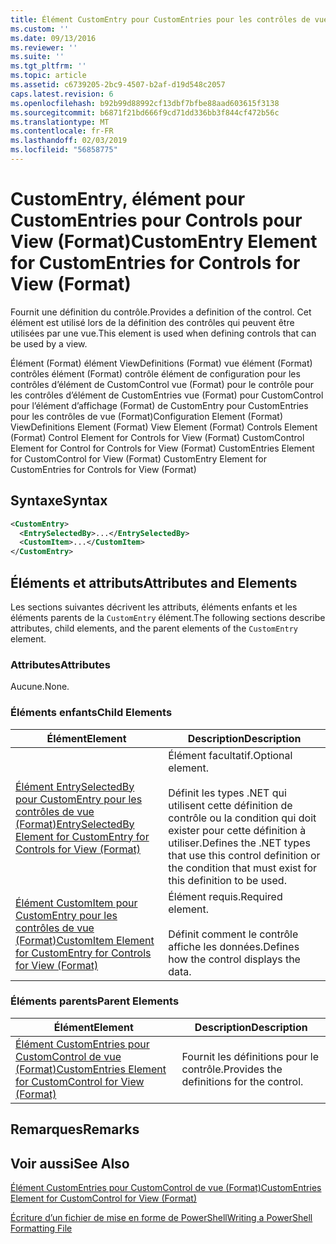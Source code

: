```yaml
---
title: Élément CustomEntry pour CustomEntries pour les contrôles de vue (Format) | Microsoft Docs
ms.custom: ''
ms.date: 09/13/2016
ms.reviewer: ''
ms.suite: ''
ms.tgt_pltfrm: ''
ms.topic: article
ms.assetid: c6739205-2bc9-4507-b2af-d19d548c2057
caps.latest.revision: 6
ms.openlocfilehash: b92b99d88992cf13dbf7bfbe88aad603615f3138
ms.sourcegitcommit: b6871f21bd666f9cd71dd336bb3f844cf472b56c
ms.translationtype: MT
ms.contentlocale: fr-FR
ms.lasthandoff: 02/03/2019
ms.locfileid: "56858775"
---
```

# <a name="customentry-element-for-customentries-for-controls-for-view-format"></a><span data-ttu-id="c8df4-102">CustomEntry, élément pour CustomEntries pour Controls pour View (Format)</span><span class="sxs-lookup"><span data-stu-id="c8df4-102">CustomEntry Element for CustomEntries for Controls for View (Format)</span></span>

<span data-ttu-id="c8df4-103">Fournit une définition du contrôle.</span><span class="sxs-lookup"><span data-stu-id="c8df4-103">Provides a definition of the control.</span></span> <span data-ttu-id="c8df4-104">Cet élément est utilisé lors de la définition des contrôles qui peuvent être utilisées par une vue.</span><span class="sxs-lookup"><span data-stu-id="c8df4-104">This element is used when defining controls that can be used by a view.</span></span>

<span data-ttu-id="c8df4-105">Élément (Format) élément ViewDefinitions (Format) vue élément (Format) contrôles élément (Format) contrôle élément de configuration pour les contrôles d’élément de CustomControl vue (Format) pour le contrôle pour les contrôles d’élément de CustomEntries vue (Format) pour CustomControl pour l’élément d’affichage (Format) de CustomEntry pour CustomEntries pour les contrôles de vue (Format)</span><span class="sxs-lookup"><span data-stu-id="c8df4-105">Configuration Element (Format) ViewDefinitions Element (Format) View Element (Format) Controls Element (Format) Control Element for Controls for View (Format) CustomControl Element for Control for Controls for View (Format) CustomEntries Element for CustomControl for View (Format) CustomEntry Element for CustomEntries for Controls for View (Format)</span></span>

## <a name="syntax"></a><span data-ttu-id="c8df4-106">Syntaxe</span><span class="sxs-lookup"><span data-stu-id="c8df4-106">Syntax</span></span>

```xml
<CustomEntry>
  <EntrySelectedBy>...</EntrySelectedBy>
  <CustomItem>...</CustomItem>
</CustomEntry>
```

## <a name="attributes-and-elements"></a><span data-ttu-id="c8df4-107">Éléments et attributs</span><span class="sxs-lookup"><span data-stu-id="c8df4-107">Attributes and Elements</span></span>

<span data-ttu-id="c8df4-108">Les sections suivantes décrivent les attributs, éléments enfants et les éléments parents de la `CustomEntry` élément.</span><span class="sxs-lookup"><span data-stu-id="c8df4-108">The following sections describe attributes, child elements, and the parent elements of the `CustomEntry` element.</span></span>

### <a name="attributes"></a><span data-ttu-id="c8df4-109">Attributes</span><span class="sxs-lookup"><span data-stu-id="c8df4-109">Attributes</span></span>

<span data-ttu-id="c8df4-110">Aucune.</span><span class="sxs-lookup"><span data-stu-id="c8df4-110">None.</span></span>

### <a name="child-elements"></a><span data-ttu-id="c8df4-111">Éléments enfants</span><span class="sxs-lookup"><span data-stu-id="c8df4-111">Child Elements</span></span>

|<span data-ttu-id="c8df4-112">Élément</span><span class="sxs-lookup"><span data-stu-id="c8df4-112">Element</span></span>|<span data-ttu-id="c8df4-113">Description</span><span class="sxs-lookup"><span data-stu-id="c8df4-113">Description</span></span>|
|-------------|-----------------|
|[<span data-ttu-id="c8df4-114">Élément EntrySelectedBy pour CustomEntry pour les contrôles de vue (Format)</span><span class="sxs-lookup"><span data-stu-id="c8df4-114">EntrySelectedBy Element for CustomEntry for Controls for View (Format)</span></span>](./entryselectedby-element-for-customentry-for-controls-for-view-format.md)|<span data-ttu-id="c8df4-115">Élément facultatif.</span><span class="sxs-lookup"><span data-stu-id="c8df4-115">Optional element.</span></span><br /><br /> <span data-ttu-id="c8df4-116">Définit les types .NET qui utilisent cette définition de contrôle ou la condition qui doit exister pour cette définition à utiliser.</span><span class="sxs-lookup"><span data-stu-id="c8df4-116">Defines the .NET types that use this control definition or the condition that must exist for this definition to be used.</span></span>|
|[<span data-ttu-id="c8df4-117">Élément CustomItem pour CustomEntry pour les contrôles de vue (Format)</span><span class="sxs-lookup"><span data-stu-id="c8df4-117">CustomItem Element for CustomEntry for Controls for View (Format)</span></span>](./customitem-element-for-customentry-for-controls-for-view-format.md)|<span data-ttu-id="c8df4-118">Élément requis.</span><span class="sxs-lookup"><span data-stu-id="c8df4-118">Required element.</span></span><br /><br /> <span data-ttu-id="c8df4-119">Définit comment le contrôle affiche les données.</span><span class="sxs-lookup"><span data-stu-id="c8df4-119">Defines how the control displays the data.</span></span>|

### <a name="parent-elements"></a><span data-ttu-id="c8df4-120">Éléments parents</span><span class="sxs-lookup"><span data-stu-id="c8df4-120">Parent Elements</span></span>

|<span data-ttu-id="c8df4-121">Élément</span><span class="sxs-lookup"><span data-stu-id="c8df4-121">Element</span></span>|<span data-ttu-id="c8df4-122">Description</span><span class="sxs-lookup"><span data-stu-id="c8df4-122">Description</span></span>|
|-------------|-----------------|
|[<span data-ttu-id="c8df4-123">Élément CustomEntries pour CustomControl de vue (Format)</span><span class="sxs-lookup"><span data-stu-id="c8df4-123">CustomEntries Element for CustomControl for View (Format)</span></span>](./customentries-element-for-customcontrol-for-view-format.md)|<span data-ttu-id="c8df4-124">Fournit les définitions pour le contrôle.</span><span class="sxs-lookup"><span data-stu-id="c8df4-124">Provides the definitions for the control.</span></span>|

## <a name="remarks"></a><span data-ttu-id="c8df4-125">Remarques</span><span class="sxs-lookup"><span data-stu-id="c8df4-125">Remarks</span></span>

## <a name="see-also"></a><span data-ttu-id="c8df4-126">Voir aussi</span><span class="sxs-lookup"><span data-stu-id="c8df4-126">See Also</span></span>

[<span data-ttu-id="c8df4-127">Élément CustomEntries pour CustomControl de vue (Format)</span><span class="sxs-lookup"><span data-stu-id="c8df4-127">CustomEntries Element for CustomControl for View (Format)</span></span>](./customentries-element-for-customcontrol-for-view-format.md)

[<span data-ttu-id="c8df4-128">Écriture d’un fichier de mise en forme de PowerShell</span><span class="sxs-lookup"><span data-stu-id="c8df4-128">Writing a PowerShell Formatting File</span></span>](./writing-a-powershell-formatting-file.md)
